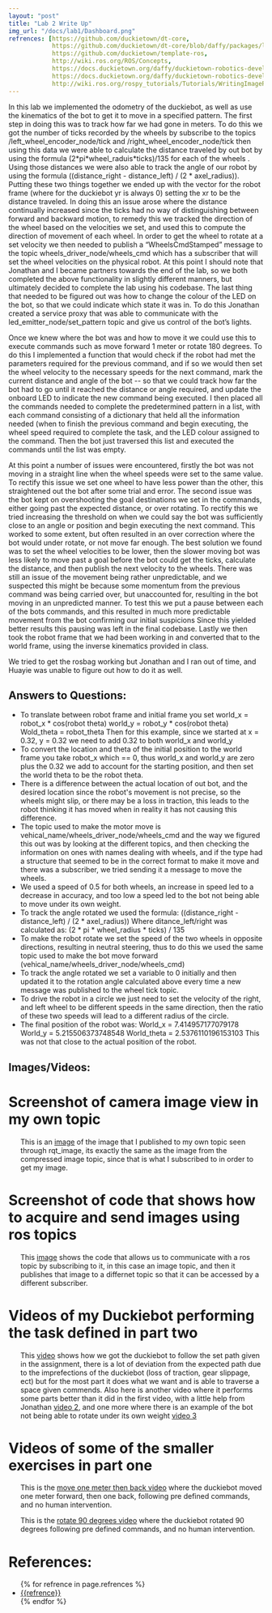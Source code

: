 ```yaml
--- 
layout: "post"
title: "Lab 2 Write Up"
img_url: "/docs/lab1/Dashboard.png"
refrences: [https://github.com/duckietown/dt-core,
            https://github.com/duckietown/dt-core/blob/daffy/packages/led_emitter/src/led_emitter_node.py,
            https://github.com/duckietown/template-ros,
            http://wiki.ros.org/ROS/Concepts,
            https://docs.duckietown.org/daffy/duckietown-robotics-development/out/dt_infrastructure.html,
            https://docs.duckietown.org/daffy/duckietown-robotics-development/out/odometry_modeling.html,
            http://wiki.ros.org/rospy_tutorials/Tutorials/WritingImagePublisherSubscriber]
---
```


<!-- <h1> Lab 2 Write Up </h1> -->

<p>
        In this lab we implemented the odometry of the duckiebot, as well as use the kinematics of the bot to get it to move in a specified pattern. The first step in doing this was to track how far we had gone in meters. To do this we got the number of ticks recorded by the wheels by subscribe to the topics /left_wheel_encoder_node/tick and /right_wheel_encoder_node/tick then using this data we were able to calculate the distance traveled by out bot by using the formula (2*pi*wheel_raduis*ticks)/135 for each of the wheels . Using those distances we were also able to track the angle of our robot by using the formula ((distance_right - distance_left) / (2 * axel_radius)). Putting these two things together we ended up with the vector for the robot frame (where for the duckiebot yr is always 0) setting the xr to be the distance traveled. In doing this an issue arose where the distance continually increased since the ticks had no way of distinguishing between forward and backward motion, to remedy this we tracked the direction of the wheel based on the velocities we set, and used this to compute the direction of movement of each wheel. In order to get the wheel to rotate at a set velocity we then needed to publish a “WheelsCmdStamped” message to the topic wheels_driver_node/wheels_cmd which has a subscriber that will set the wheel velocities on the physical robot. At this point I should note that Jonathan and I became partners towards the end of the lab, so we both completed the above functionality in slightly different manners, but ultimately decided to complete the lab using his codebase. The last thing that needed to be figured out was how to change the colour of the LED on the bot, so that we could indicate which state it was in. To do this Jonathan created a service proxy that was able to communicate with the led_emitter_node/set_pattern topic and give us control of the bot’s lights. 

</p>
<p>
        Once we knew where the bot was and how to move it we could use this to execute commands such as move forward 1 meter or rotate 180 degrees. To do this I implemented a function that would check if the robot had met the parameters required for the previous command, and if so we would then set the wheel velocity to the necessary speeds for the next command, mark the current distance and angle of the bot -- so that we could track how far the bot had to go until it reached the distance or angle required, and update the onboard LED to indicate the new command being executed. I then placed all the commands needed to complete the predetermined pattern in a list, with each command consisting of a dictionary that held all the information needed (when to finish the previous command and begin executing, the wheel speed required to complete the task, and the LED colour assigned to the command. Then the bot just traversed this list and executed the commands until the list was empty. 
 


</p>

<p>
    At this point a number of issues were encountered, firstly the bot was not moving in a straight line when the wheel speeds were set to the same value. To rectify this issue we set one wheel to have less power than the other, this straightened out the bot after some trial and error. The second issue was the bot kept on overshooting the goal destinations we set in the commands, either going past the expected distance, or over rotating. To rectify this we tried increasing the threshold on when we could say the bot was sufficiently close to an angle or position and begin executing the next command. This worked to some extent, but often resulted in an over correction where the bot would under rotate, or not move far enough. The best solution we found was to set the wheel velocities to be lower, then the slower moving bot was less likely to move past a goal before the bot could get the ticks, calculate the distance, and then publish the next velocity to the wheels. There was still an issue of the movement being rather unpredictable, and we suspected this might be because some momentum from the previous command was being carried over, but unaccounted for, resulting in the bot moving in an unpredicted manner. To test this we put a pause between each of the bots commands, and this resulted in much more predictable movement from the bot confirming our initial suspicions Since this yielded better results this pausing was left in the final codebase. Lastly we then took the robot frame that we had been working in and converted that to the world frame, using the inverse kinematics provided in class. 
</p>

<p>
    We tried to get the rosbag working but Jonathan and I ran out of time, and Huayie was unable to figure out how to do it as well. 

</p>


<h2> Answers to Questions: </h2>

<ul>
    <li>
        To translate between robot frame and initial frame you set 
        world_x = robot_x * cos(robot theta)
        world_y = robot_y * cos(robot theta)
        Wold_theta = robot_theta
        Then for this example, since we started at x = 0.32, y = 0.32 we need to add 0.32 to both world_x and world_y
    </li>
    <li>
        To convert the location and theta of the initial position to the world frame you take robot_x which == 0, thus world_x and world_y are zero plus the 0.32 we add to account for the starting position, and then set the world theta to be the robot theta.
    </li>
    <li>
        There is a difference between the actual location of out bot, and the desired location since the robot's movement is not precise, so the wheels might slip, or there may be a loss in traction, this leads to the robot thinking it has moved when in reality it has not causing this difference. 
    </li>
    <li>
        The topic used to make the motor move is vehical_name/wheels_driver_node/wheels_cmd and the way we figured this out was by looking at the different topics, and then checking the information on ones with names dealing with wheels, and if the type had a structure that seemed to be in the correct format to make it move and there was a subscriber, we tried sending it a message to move the wheels.
    </li>
    <li>
        We used a speed of 0.5 for both wheels, an increase in speed led to a decrease in accuracy, and too low a speed led to the bot not being able to move under its own weight. 
    </li>
    <li>
        To track the angle rotated we used the formula: 
        ((distance_right - distance_left) / (2 * axel_radius))
        Where ditance_left/right was calculated as:
            (2 * pi * wheel_radius * ticks) / 135
    </li>
    <li>
        To make the robot rotate we set the speed of the two wheels in opposite directions, resulting in neutral steering, thus to do this we used the same topic used to make the bot move forward (vehical_name/wheels_driver_node/wheels_cmd)
    </li>
    <li>
        To track the angle rotated we set a variable to 0 initially and then updated it to the rotation angle calculated above every time a new message was published to the wheel tick topic.
    </li>
    <li>
        To drive the robot in a circle we just need to set the velocity of the right, and left wheel to be different speeds in the same direction, then the ratio of these two speeds will lead to a different radius of the circle. 
    </li>
    <li>
        The final position of the robot was:
        World_x = 7.414957177079178
        World_y = 5.215506373748548
        World_theta = 2.5376110196153103
        This was not that close to the actual position of the robot.
    </li>
</ul>

<h2> Images/Videos: </h2>

<h1> Screenshot of camera image view in my own topic </h1>
<ul>
    <p>  This is an <a href="https://drive.google.com/file/d/1XDtMp3fwPTiP-rHIKWO8881Wl9WSTcOd/view?usp=share_link" target="_blank">image</a> of the image that I published to my own topic seen through rqt_image, its exactly the same as the image from the compressed image topic, since that is what I subscribed to in order to get my image.
    </p>
</ul>

<h1> Screenshot of code that shows how to acquire and send images using ros topics </h1>
<ul>
    <p> This <a href="https://drive.google.com/file/d/1yg21LQmskpOFAGkV4Rl7wxPDX1oDg6Y6/view?usp=share_link" target="_blank">image</a> shows the code that allows us to communicate with a ros topic by subscribing to it, in this case an image topic, and then it publishes that image to a differnet topic so that it can be accessed by a different subscriber.
    </p>
</ul>

<h1> Videos of my Duckiebot performing the task defined in part two </h1>
<ul>
    <!-- <iframe width="420" height="315" src="https://youtu.be/BzEZb2VpFs4" frameborder="0"></iframe> -->
    <p> This <a href="https://drive.google.com/file/d/1wiUuJ0EwKTymeTDd-oVdGuFo8J_a2tH7/view?usp=share_link" target="_blank">video</a> shows how we got the duckiebot to follow the set path given in the assignment, there is a lot of deviation from the expected path due to the imprefections of the duckiebot (loss of traction, gear slippage, ect) but for the most part it does what we want and is able to traverse a space given commends. Also here is another video where it performs some parts better than it did in the first video, with a little help from Jonathan <a href="https://drive.google.com/file/d/1wrnlKZkeCrh3XfT4JkjrmiMjoSXX707V/view?usp=share_link" target="_blank">video 2</a>, and one more where there is an example of the bot not being able to rotate under its own weight <a href="https://drive.google.com/file/d/1whm4RT-zLn-frwvhL6uOuf0UWlyXqN7P/view?usp=share_link" target="_blank">video 3</a> </p>
</ul>

<h1> Videos of some of the smaller exercises in part one </h1>
<ul style="list-style-type: none">
    <li>
        <p> This is the <a href="https://drive.google.com/file/d/1wueelVZc_WT6KOLfMjTpzYkspeM-Zty1/view?usp=share_link" target="_blank">move one meter then back video</a> where the duckiebot moved one meter forward, then one back, following pre defined commands, and no human intervention. </p>
    </li>
    <li>
        <p> This is the <a href="https://drive.google.com/file/d/1x2SlyQsovt5KSnkOuLvoV_w1oDzd071M/view?usp=share_link" target="_blank">rotate 90 degrees video</a> where the duckiebot rotated 90 degrees following pre defined commands, and no human intervention. </p>
    </li>
</ul>


<h1> References: </h1>
<p>
<ul >
    {% for refrence in page.refrences %}
        <li>
            <a href="{{refrence}}" target="_blank">{{refrence}}</a> 
        </li>
    {% endfor %}
</ul>
</p>

